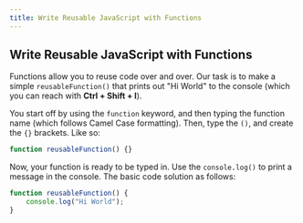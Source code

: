 ```yaml
---
title: Write Reusable JavaScript with Functions
---
```

## Write Reusable JavaScript with Functions

<!-- The article goes here, in GitHub-flavored Markdown. Feel free to add YouTube videos, images, and CodePen/JSBin embeds  -->
Functions allow you to reuse code over and over. Our task is to make a simple `reusableFunction()` that prints out "Hi World" to the console (which you can reach with **Ctrl + Shift + I**). 

You start off by using the `function` keyword, and then typing the function name (which follows Camel Case formatting). Then, type the `()`, and create the `{}` brackets. Like so:

```javascript
function reusableFunction() {}
```

Now, your function is ready to be typed in. Use the `console.log()` to print a message in the console. The basic code solution as follows:

```javascript
function reusableFunction() {
    console.log("Hi World");
}
```
